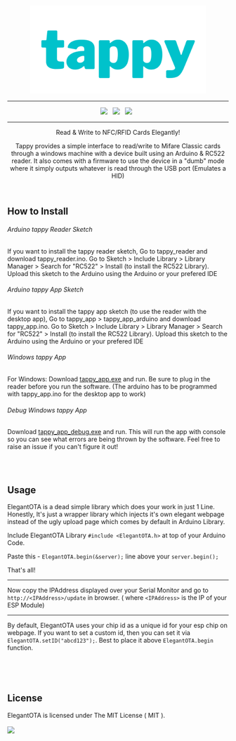 <p align="center"><img src="https://raw.githubusercontent.com/uzairqidwai/tappy/main/tappy_media/tapy_logo.png" width="400"></p>

<hr/>
<p align="center">
<img src="https://img.shields.io/github/last-commit/uzairqidwai/tappy?style=for-the-badge" />
&nbsp;
<img src="https://img.shields.io/github/workflow/status/ayushsharma82/ElegantOTA/Arduino%20Library%20CI/master?style=for-the-badge" />
&nbsp;
<img src="https://img.shields.io/github/license/ayushsharma82/ElegantOTA.svg?style=for-the-badge" />
&nbsp;

</p>
<hr/>


<p align="center">Read & Write to NFC/RFID Cards Elegantly! </p>
<p align="center">
Tappy provides a simple interface to read/write to Mifare Classic cards through a windows machine with a device built using an Arduino & RC522 reader. It also comes with a firmware to use the device in a "dumb" mode where it simply outputs whatever is read through the USB port (Emulates a HID)
</p>

<br>

<h2>How to Install</h2>


###### Arduino tappy Reader Sketch
If you want to install the tappy reader sketch, Go to tappy_reader and download tappy_reader.ino.
Go to Sketch > Include Library > Library Manager > Search for "RC522" > Install (to install the RC522 Library).
Upload this sketch to the Arduino using the Arduino or your prefered IDE


###### Arduino tappy App Sketch
If you want to install the tappy app sketch (to use the reader with the desktop app), Go to tappy_app > tappy_app_arduino and download tappy_app.ino.
Go to Sketch > Include Library > Library Manager > Search for "RC522" > Install (to install the RC522 Library).
Upload this sketch to the Arduino using the Arduino or your prefered IDE




###### Windows tappy App

For Windows: Download [tappy_app.exe](https://github.com/uzairqidwai/tappy/raw/main/tappy_app/tappy_app_windows/tappy_app.exe) and run. Be sure to plug in the reader before you run the software. (The arduino has to be programmed with tappy_app.ino for the desktop app to work)


###### Debug Windows tappy App

Download [tappy_app_debug.exe](https://github.com/uzairqidwai/tappy/raw/main/tappy_app/tappy_app_windows/tappy_app_debug.exe) and run. This will run the app with console so you can see what errors are being thrown by the software. Feel free to raise an issue if you can't figure it out!

<br>
<br>

<h2>Usage</h2>
<p>ElegantOTA is a dead simple library which does your work in just 1 Line. Honestly, It's just a wrapper library which injects it's own elegant webpage instead of the ugly upload page which comes by default in Arduino Library.</p>

 Include ElegantOTA Library `#include <ElegantOTA.h>` at top of your Arduino Code.
 
 Paste this - `ElegantOTA.begin(&server);`  line above your `server.begin();`
 
 That's all!

<hr/>

Now copy the IPAddress displayed over your Serial Monitor and go to `http://<IPAddress>/update` in browser. ( where `<IPAddress>` is the IP of your ESP Module)

<hr/>

By default, ElegantOTA uses your chip id as a unique id for your esp chip on webpage. If you want to set a custom id, then you can set it via `ElegantOTA.setID("abcd123");`. Best to place it above `ElegantOTA.begin` function.

 
<br>

<br/>
<br/>


<h2>License</h2>
ElegantOTA is licensed under The MIT License ( MIT ).
<br/>
<br/>
<img src="https://img.shields.io/github/license/ayushsharma82/ElegantOTA.svg?style=for-the-badge" />
</div>
